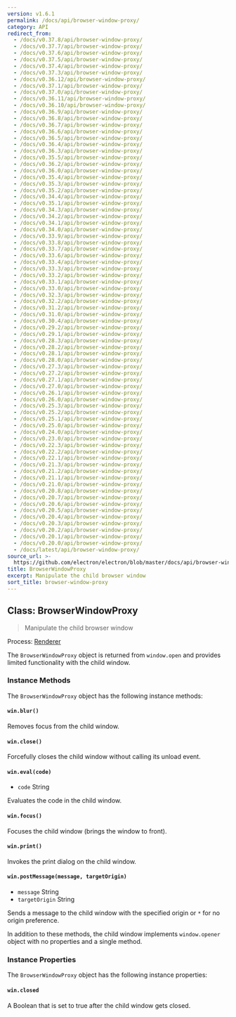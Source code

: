 ```yaml
---
version: v1.6.1
permalink: /docs/api/browser-window-proxy/
category: API
redirect_from:
  - /docs/v0.37.8/api/browser-window-proxy/
  - /docs/v0.37.7/api/browser-window-proxy/
  - /docs/v0.37.6/api/browser-window-proxy/
  - /docs/v0.37.5/api/browser-window-proxy/
  - /docs/v0.37.4/api/browser-window-proxy/
  - /docs/v0.37.3/api/browser-window-proxy/
  - /docs/v0.36.12/api/browser-window-proxy/
  - /docs/v0.37.1/api/browser-window-proxy/
  - /docs/v0.37.0/api/browser-window-proxy/
  - /docs/v0.36.11/api/browser-window-proxy/
  - /docs/v0.36.10/api/browser-window-proxy/
  - /docs/v0.36.9/api/browser-window-proxy/
  - /docs/v0.36.8/api/browser-window-proxy/
  - /docs/v0.36.7/api/browser-window-proxy/
  - /docs/v0.36.6/api/browser-window-proxy/
  - /docs/v0.36.5/api/browser-window-proxy/
  - /docs/v0.36.4/api/browser-window-proxy/
  - /docs/v0.36.3/api/browser-window-proxy/
  - /docs/v0.35.5/api/browser-window-proxy/
  - /docs/v0.36.2/api/browser-window-proxy/
  - /docs/v0.36.0/api/browser-window-proxy/
  - /docs/v0.35.4/api/browser-window-proxy/
  - /docs/v0.35.3/api/browser-window-proxy/
  - /docs/v0.35.2/api/browser-window-proxy/
  - /docs/v0.34.4/api/browser-window-proxy/
  - /docs/v0.35.1/api/browser-window-proxy/
  - /docs/v0.34.3/api/browser-window-proxy/
  - /docs/v0.34.2/api/browser-window-proxy/
  - /docs/v0.34.1/api/browser-window-proxy/
  - /docs/v0.34.0/api/browser-window-proxy/
  - /docs/v0.33.9/api/browser-window-proxy/
  - /docs/v0.33.8/api/browser-window-proxy/
  - /docs/v0.33.7/api/browser-window-proxy/
  - /docs/v0.33.6/api/browser-window-proxy/
  - /docs/v0.33.4/api/browser-window-proxy/
  - /docs/v0.33.3/api/browser-window-proxy/
  - /docs/v0.33.2/api/browser-window-proxy/
  - /docs/v0.33.1/api/browser-window-proxy/
  - /docs/v0.33.0/api/browser-window-proxy/
  - /docs/v0.32.3/api/browser-window-proxy/
  - /docs/v0.32.2/api/browser-window-proxy/
  - /docs/v0.31.2/api/browser-window-proxy/
  - /docs/v0.31.0/api/browser-window-proxy/
  - /docs/v0.30.4/api/browser-window-proxy/
  - /docs/v0.29.2/api/browser-window-proxy/
  - /docs/v0.29.1/api/browser-window-proxy/
  - /docs/v0.28.3/api/browser-window-proxy/
  - /docs/v0.28.2/api/browser-window-proxy/
  - /docs/v0.28.1/api/browser-window-proxy/
  - /docs/v0.28.0/api/browser-window-proxy/
  - /docs/v0.27.3/api/browser-window-proxy/
  - /docs/v0.27.2/api/browser-window-proxy/
  - /docs/v0.27.1/api/browser-window-proxy/
  - /docs/v0.27.0/api/browser-window-proxy/
  - /docs/v0.26.1/api/browser-window-proxy/
  - /docs/v0.26.0/api/browser-window-proxy/
  - /docs/v0.25.3/api/browser-window-proxy/
  - /docs/v0.25.2/api/browser-window-proxy/
  - /docs/v0.25.1/api/browser-window-proxy/
  - /docs/v0.25.0/api/browser-window-proxy/
  - /docs/v0.24.0/api/browser-window-proxy/
  - /docs/v0.23.0/api/browser-window-proxy/
  - /docs/v0.22.3/api/browser-window-proxy/
  - /docs/v0.22.2/api/browser-window-proxy/
  - /docs/v0.22.1/api/browser-window-proxy/
  - /docs/v0.21.3/api/browser-window-proxy/
  - /docs/v0.21.2/api/browser-window-proxy/
  - /docs/v0.21.1/api/browser-window-proxy/
  - /docs/v0.21.0/api/browser-window-proxy/
  - /docs/v0.20.8/api/browser-window-proxy/
  - /docs/v0.20.7/api/browser-window-proxy/
  - /docs/v0.20.6/api/browser-window-proxy/
  - /docs/v0.20.5/api/browser-window-proxy/
  - /docs/v0.20.4/api/browser-window-proxy/
  - /docs/v0.20.3/api/browser-window-proxy/
  - /docs/v0.20.2/api/browser-window-proxy/
  - /docs/v0.20.1/api/browser-window-proxy/
  - /docs/v0.20.0/api/browser-window-proxy/
  - /docs/latest/api/browser-window-proxy/
source_url: >-
  https://github.com/electron/electron/blob/master/docs/api/browser-window-proxy.md
title: BrowserWindowProxy
excerpt: Manipulate the child browser window
sort_title: browser-window-proxy
---
```



<!--

Greetings, Electron hacker!

This file is generated automatically, so it should not be edited.

To make changes, head over to the electron/electron repository:

https://github.com/electron/electron/blob/master/docs/api/browser-window-proxy.md

-->

## Class: BrowserWindowProxy

> Manipulate the child browser window

Process: [Renderer]({{site.baseurl}}/docs/glossary#renderer-process)

The `BrowserWindowProxy` object is returned from `window.open` and provides limited functionality with the child window.

### Instance Methods

The `BrowserWindowProxy` object has the following instance methods:

#### `win.blur()`

Removes focus from the child window.

#### `win.close()`

Forcefully closes the child window without calling its unload event.

#### `win.eval(code)`

*   `code` String

Evaluates the code in the child window.

#### `win.focus()`

Focuses the child window (brings the window to front).

#### `win.print()`

Invokes the print dialog on the child window.

#### `win.postMessage(message, targetOrigin)`

*   `message` String
*   `targetOrigin` String

Sends a message to the child window with the specified origin or `*` for no origin preference.

In addition to these methods, the child window implements `window.opener` object with no properties and a single method.

### Instance Properties

The `BrowserWindowProxy` object has the following instance properties:

#### `win.closed`

A Boolean that is set to true after the child window gets closed.
